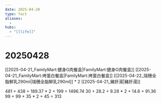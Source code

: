 ```yaml
---
date: 2025-04-28
type: fact
aliases:
  -
hubs:
  - "[[life]]"
---
```


# 20250428

[[2025-04-21_FamilyMart:健身G肉餐盒|FamilyMart:健身G肉餐盒]]
[[2025-04-21_FamilyMart:烤蛋白餐盒|FamilyMart:烤蛋白餐盒]]
[[2025-04-22_瑞穗全脂鮮乳290ml|瑞穗全脂鮮乳290ml]] * 2
[[2025-04-21_豬肝湯|豬肝湯]]

481 + 438 + 189.37 * 2 + 199 = 1496.74
30 + 28.2 + 9.28 * 2 + 14.6 = 91.36
99 + 99 + 35 * 2 + 45 = 313
